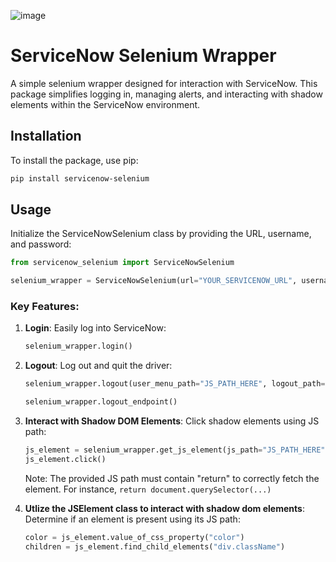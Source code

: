 ![image](https://github.com/connorwquick/servicenow-selenium/assets/92193683/2eb2adc3-de5a-406a-9bf1-b7707bd4187a)
# ServiceNow Selenium Wrapper

A simple selenium wrapper designed for interaction with ServiceNow. This package simplifies logging in, managing alerts, and interacting with shadow elements within the ServiceNow environment.

## Installation

To install the package, use pip:

```bash
pip install servicenow-selenium
```

## Usage

Initialize the ServiceNowSelenium class by providing the URL, username, and password:

```python
from servicenow_selenium import ServiceNowSelenium

selenium_wrapper = ServiceNowSelenium(url="YOUR_SERVICENOW_URL", username="YOUR_USERNAME", password="YOUR_PASSWORD")
```

### Key Features:

1. **Login**:
   Easily log into ServiceNow:

   ```python
   selenium_wrapper.login()
   ```
2. **Logout**:
   Log out and quit the driver:

   ```python
   selenium_wrapper.logout(user_menu_path="JS_PATH_HERE", logout_path="JS_PATH_HERE")
   ```
   ```python
   selenium_wrapper.logout_endpoint()
   ```
3. **Interact with Shadow DOM Elements**:
   Click shadow elements using JS path:

   ```python
   js_element = selenium_wrapper.get_js_element(js_path="JS_PATH_HERE")
   js_element.click()
   ```
   Note: The provided JS path must contain "return" to correctly fetch the element. For instance, `return document.querySelector(...)`
4. **Utlize the JSElement class to interact with shadow dom elements**:
   Determine if an element is present using its JS path:

   ```python
   color = js_element.value_of_css_property("color")
   children = js_element.find_child_elements("div.className")
   ```
